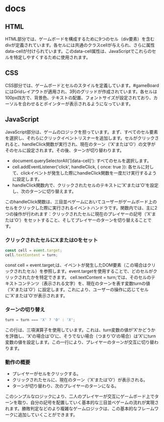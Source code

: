 # docs

## HTML
HTML部分では、ゲームボードを構成するために9つのセル（div要素）を含むdivが定義されています。各セルには共通のクラスcellが与えられ、さらに属性data-cellが付けられています。このdata-cell属性は、JavaScriptでこれらのセルを特定しやすくするために使用されます。

## CSS
CSS部分では、ゲームボードとセルのスタイルを定義しています。#gameBoardにはGridレイアウトが適用され、3列のグリッドが作成されています。各セルは100px四方で、背景色、テキストの配置、フォントサイズが設定されており、カーソルを合わせるとポインターが表示されるようになっています。

## JavaScript
JavaScript部分は、ゲームのロジックを担っています。まず、すべてのセル要素を選択し、それらにクリックイベントリスナーを追加します。セルがクリックされると、handleClick関数が実行され、現在のターン（'X'または'O'）の文字がそのセルに設定されます。その後、ターンが切り替わります。

- document.querySelectorAll('[data-cell]'): すべてのセルを選択します。
- cell.addEventListener('click', handleClick, { once: true }): 各セルに対して、clickイベントが発生した際にhandleClick関数を一度だけ実行するように設定します。
- handleClick関数内で、クリックされたセルのテキストに'X'または'O'を設定し、次のターンに切り替えます。

このhandleClick関数は、三目並べゲームにおいてユーザーがゲームボード上のセルをクリックした際に実行されるイベントハンドラです。関数内では、主に2つの操作が行われます：クリックされたセルに現在のプレイヤーの記号（'X'または'O'）をセットすること、そしてプレイヤーのターンを切り替えることです。

### クリックされたセルにXまたはOをセット
```javascript
const cell = event.target;
cell.textContent = turn;
```

const cell = event.target;は、イベントが発生したDOM要素（この場合はクリックされたセル）を参照します。event.targetを使用することで、どのセルがクリックされたかを特定できます。
cell.textContent = turn;では、そのセルのテキストコンテンツ（表示される文字）を、現在のターンを表す変数turnの値（'X'または'O'）に設定します。これにより、ユーザーの操作に応じてセルに'X'または'O'が表示されます。

### ターンの切り替え
```javascript
turn = turn === 'X' ? 'O' : 'X';
```

この行は、三項演算子を使用しています。これは、turn変数の値が'X'かどうかを評価し、'X'の場合は'O'に、そうでない場合（つまり'O'の場合）は'X'にturn変数の値を設定します。この一行により、プレイヤーのターンが交互に切り替わります。

### 動作の概要
- プレイヤーがセルをクリックする。
- クリックされたセルに、現在のターン（'X'または'O'）が表示される。
- ターンが切り替わり、次のプレイヤーのターンになる。

このシンプルなロジックにより、二人のプレイヤーが交互にゲームボード上でターンを取り、自分の記号を配置していく基本的な三目並べゲームの流れが実現されます。勝敗判定などのより複雑なゲームロジックは、この基本的なフレームワークに追加していくことができます。